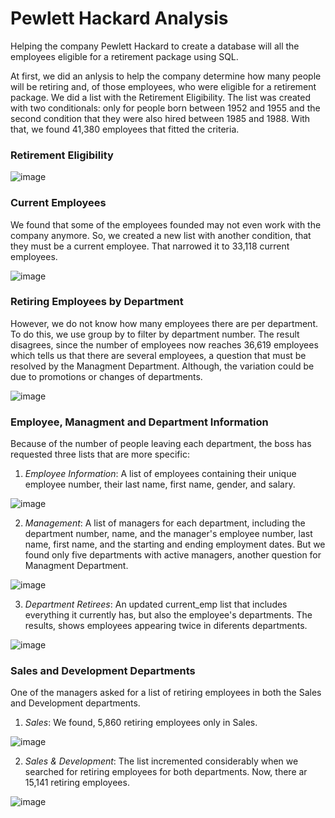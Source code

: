 # Pewlett Hackard Analysis
Helping the company Pewlett Hackard to create a database will all the employees eligible for a retirement package using SQL.

At first, we did an anlysis to help the company determine how many people will be retiring and, of those employees, who were eligible for a retirement package.
We did a list with the Retirement Eligibility. The list was created with two conditionals: only for people born between 1952 and 1955 and the second condition that they were also hired between 1985 and 1988. With that, we found 41,380 employees that fitted the criteria.

### Retirement Eligibility
![image](https://user-images.githubusercontent.com/43974872/195868182-15e64f3d-802e-4396-81c5-537b36dee885.png)

### Current Employees
We found that some of the employees founded may not even work with the company anymore. So, we created a new list with another condition, that they must be a current employee. That narrowed it to 33,118 current employees.

![image](https://user-images.githubusercontent.com/43974872/195869290-bf383358-67fd-40da-b793-01742c3b7990.png)

### Retiring Employees by Department
However, we do not know how many employees there are per department. To do this, we use group by to filter by department number. The result disagrees, since the number of employees now reaches 36,619 employees which tells us that there are several employees, a question that must be resolved by the Managment Department. Although, the variation could be due to promotions or changes of departments.

![image](https://user-images.githubusercontent.com/43974872/195870408-33412547-bc2f-4be6-9ec6-1540ab2fcb18.png)

### Employee, Managment and Department Information

Because of the number of people leaving each department, the boss has requested three lists that are more specific:

1. *Employee Information*: A list of employees containing their unique employee number, their last name, first name, gender, and salary.

![image](https://user-images.githubusercontent.com/43974872/195873667-69d953df-0d2b-4684-8d36-40bf5f53567f.png)

2. *Management*: A list of managers for each department, including the department number, name, and the manager's employee number, last name, first name, and the starting and ending employment dates. But we found only five departments with active managers, another question for Managment Department.

![image](https://user-images.githubusercontent.com/43974872/195874345-f23c0f18-edea-4c18-bb7a-bb27b3aec927.png)

3. *Department Retirees*: An updated current_emp list that includes everything it currently has, but also the employee's departments. The results, shows employees appearing twice in diferents departments. 

![image](https://user-images.githubusercontent.com/43974872/195874480-82907dd3-38b6-4ab8-84b9-f072d29970bc.png)

### Sales and Development Departments
One of the managers asked for a list of retiring employees in both the Sales and Development departments.

1. *Sales*: We found, 5,860 retiring employees only in Sales.

![image](https://user-images.githubusercontent.com/43974872/195876170-1c3660a9-feea-4011-81b9-dfc67be8ebd5.png)

2. *Sales & Development*: The list incremented considerably when we searched for retiring employees for both departments. Now, there ar 15,141 retiring employees.

![image](https://user-images.githubusercontent.com/43974872/195876409-7cf0c50c-1229-4322-b6e1-b1418c8676c9.png)




